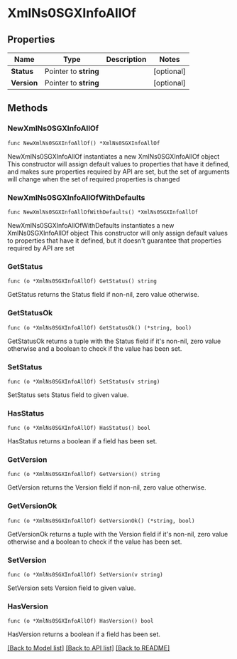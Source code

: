 # XmlNs0SGXInfoAllOf

## Properties

Name | Type | Description | Notes
------------ | ------------- | ------------- | -------------
**Status** | Pointer to **string** |  | [optional] 
**Version** | Pointer to **string** |  | [optional] 

## Methods

### NewXmlNs0SGXInfoAllOf

`func NewXmlNs0SGXInfoAllOf() *XmlNs0SGXInfoAllOf`

NewXmlNs0SGXInfoAllOf instantiates a new XmlNs0SGXInfoAllOf object
This constructor will assign default values to properties that have it defined,
and makes sure properties required by API are set, but the set of arguments
will change when the set of required properties is changed

### NewXmlNs0SGXInfoAllOfWithDefaults

`func NewXmlNs0SGXInfoAllOfWithDefaults() *XmlNs0SGXInfoAllOf`

NewXmlNs0SGXInfoAllOfWithDefaults instantiates a new XmlNs0SGXInfoAllOf object
This constructor will only assign default values to properties that have it defined,
but it doesn't guarantee that properties required by API are set

### GetStatus

`func (o *XmlNs0SGXInfoAllOf) GetStatus() string`

GetStatus returns the Status field if non-nil, zero value otherwise.

### GetStatusOk

`func (o *XmlNs0SGXInfoAllOf) GetStatusOk() (*string, bool)`

GetStatusOk returns a tuple with the Status field if it's non-nil, zero value otherwise
and a boolean to check if the value has been set.

### SetStatus

`func (o *XmlNs0SGXInfoAllOf) SetStatus(v string)`

SetStatus sets Status field to given value.

### HasStatus

`func (o *XmlNs0SGXInfoAllOf) HasStatus() bool`

HasStatus returns a boolean if a field has been set.

### GetVersion

`func (o *XmlNs0SGXInfoAllOf) GetVersion() string`

GetVersion returns the Version field if non-nil, zero value otherwise.

### GetVersionOk

`func (o *XmlNs0SGXInfoAllOf) GetVersionOk() (*string, bool)`

GetVersionOk returns a tuple with the Version field if it's non-nil, zero value otherwise
and a boolean to check if the value has been set.

### SetVersion

`func (o *XmlNs0SGXInfoAllOf) SetVersion(v string)`

SetVersion sets Version field to given value.

### HasVersion

`func (o *XmlNs0SGXInfoAllOf) HasVersion() bool`

HasVersion returns a boolean if a field has been set.


[[Back to Model list]](../README.md#documentation-for-models) [[Back to API list]](../README.md#documentation-for-api-endpoints) [[Back to README]](../README.md)


